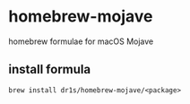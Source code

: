 # homebrew-mojave
homebrew formulae for macOS Mojave

## install formula

    brew install dr1s/homebrew-mojave/<package>
